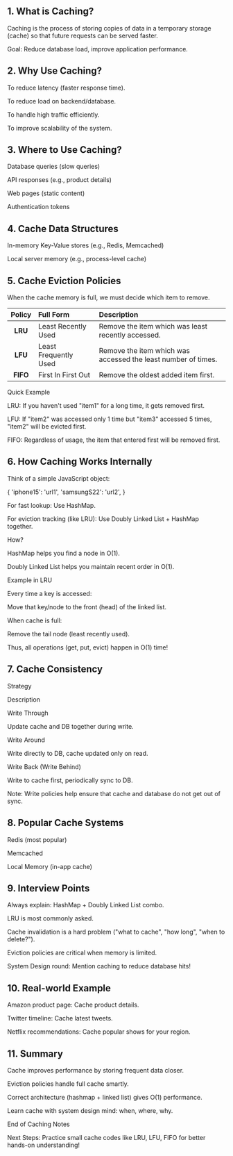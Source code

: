 ## 1. What is Caching?

Caching is the process of storing copies of data in a temporary storage (cache) so that future requests can be served faster.

Goal: Reduce database load, improve application performance.

## 2. Why Use Caching?

To reduce latency (faster response time).

To reduce load on backend/database.

To handle high traffic efficiently.

To improve scalability of the system.

## 3. Where to Use Caching?

Database queries (slow queries)

API responses (e.g., product details)

Web pages (static content)

Authentication tokens

## 4. Cache Data Structures

In-memory Key-Value stores (e.g., Redis, Memcached)

Local server memory (e.g., process-level cache)

## 5. Cache Eviction Policies

When the cache memory is full, we must decide which item to remove.

| Policy | Full Form               | Description                                         |
|:------:|:------------------------|:----------------------------------------------------|
| **LRU** | Least Recently Used      | Remove the item which was least recently accessed. |
| **LFU** | Least Frequently Used    | Remove the item which was accessed the least number of times. |
| **FIFO**| First In First Out       | Remove the oldest added item first.                |


Quick Example

LRU: If you haven't used "item1" for a long time, it gets removed first.

LFU: If "item2" was accessed only 1 time but "item3" accessed 5 times, "item2" will be evicted first.

FIFO: Regardless of usage, the item that entered first will be removed first.

## 6. How Caching Works Internally

Think of a simple JavaScript object:

{
  'iphone15': 'url1',
  'samsungS22': 'url2',
}

For fast lookup: Use HashMap.

For eviction tracking (like LRU): Use Doubly Linked List + HashMap together.

How?

HashMap helps you find a node in O(1).

Doubly Linked List helps you maintain recent order in O(1).

Example in LRU

Every time a key is accessed:

Move that key/node to the front (head) of the linked list.

When cache is full:

Remove the tail node (least recently used).

Thus, all operations (get, put, evict) happen in O(1) time!

## 7. Cache Consistency

Strategy

Description

Write Through

Update cache and DB together during write.

Write Around

Write directly to DB, cache updated only on read.

Write Back (Write Behind)

Write to cache first, periodically sync to DB.

Note: Write policies help ensure that cache and database do not get out of sync.

## 8. Popular Cache Systems

Redis (most popular)

Memcached

Local Memory (in-app cache)

## 9. Interview Points

Always explain: HashMap + Doubly Linked List combo.

LRU is most commonly asked.

Cache invalidation is a hard problem ("what to cache", "how long", "when to delete?").

Eviction policies are critical when memory is limited.

System Design round: Mention caching to reduce database hits!

## 10. Real-world Example

Amazon product page: Cache product details.

Twitter timeline: Cache latest tweets.

Netflix recommendations: Cache popular shows for your region.

## 11. Summary

Cache improves performance by storing frequent data closer.

Eviction policies handle full cache smartly.

Correct architecture (hashmap + linked list) gives O(1) performance.

Learn cache with system design mind: when, where, why.

End of Caching Notes

Next Steps: Practice small cache codes like LRU, LFU, FIFO for better hands-on understanding!
